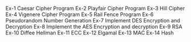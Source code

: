 Ex-1 Caesar Cipher Program
Ex-2 Playfair Cipher Program
Ex-3 Hill Cipher
Ex-4 Vigenere Cipher Program
Ex-5 Rail Fence Program
Ex-6 Pseudorandom Number Generation
Ex-7 Implement DES Encryption and Decryption
Ex-8 Implement the AES Encryption and decryption
Ex-9 RSA
Ex-10 Diffee Hellman
Ex-11 ECC
Ex-12 Elgamal
Ex-13 MAC
Ex-14 Hash

